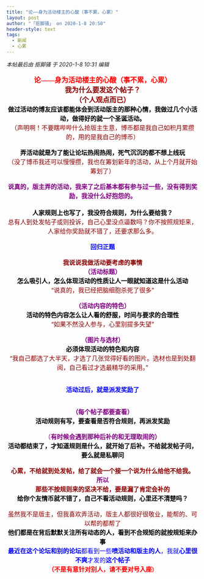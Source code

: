 ```yaml
---
title: "论——身为活动楼主的心酸（事不累，心累）"
layout: post
author: "「抠脚骚」 on 2020-1-8 20:50"
header-style: text
tags:
  - 新闻
  - 心累
---
```


<head></head>
<body>
 <i class="pstatus"> 本帖最后由 抠脚骚 于 2020-1-8 10:31 编辑 </i>
 <br> 
 <br> 
 <div align="center"> 
  <font face="黑体"><font size="4"><font color="#ff0000"><strong>论——身为活动楼主的心酸（事不累，心累）</strong></font></font></font> 
 </div> 
 <div align="center"> 
  <font face="黑体"><font size="4"><font color="#8b0000"><strong>我为什么要发这个帖子？</strong></font></font></font> 
 </div> 
 <div align="center"> 
  <font face="黑体"><font size="4"><font color="#8b0000"><strong>（个人观点而已）</strong></font></font></font> 
 </div> 
 <div align="center"> 
  <strong><font size="3"><font color="#000000">做过活动的博友应该都能体会到活动版主的那种心情，我做过几个小活动，做得好的就一个圣诞活动。</font></font></strong> 
 </div> 
 <div align="center"> 
  <font size="3"><font color="#8b0000">（声明啊！不要瞎哔哔什么抢版主生意，博币都是我自己如积月累攒的，用的是我自己的博币）</font></font> 
  <br> 
 </div>
 <br> 
 <div align="center"> 
  <font size="3"><font color="#000000"><strong>弄活动就是为了能让论坛热闹热闹，死气沉沉的都不想上线玩</strong></font></font> 
 </div> 
 <div align="center"> 
  <font size="3"> <font color="#8b0000">（没了博币我还可以慢慢攒，我也在筹划新年的活动，从上个月就开始筹划了）</font></font> 
 </div>
 <br> 
 <div align="center"> 
  <font size="3"><font color="#800080"><strong>说真的，版主弄的活动，我来了之后基本都有参与过一些，没有得到奖励，我没什么好抱怨的。</strong></font></font> 
 </div> 
 <div align="center"> 
  <font size="3"><br> </font> 
 </div> 
 <div align="center"> 
  <font size="3"><font color="#000000"><strong>人家规则上也写了，我没符合规则，为什么要给我？</strong></font></font> 
 </div> 
 <div align="center"> 
  <font size="3"><font color="#8b0000">总有人到处发帖子或则投诉，自己心里没点逼数吗？你不按照规矩来，人家给你奖励就不错了，还要求那么多。</font></font> 
 </div>
 <br> 
 <div align="center"> 
  <font size="3"><font color="#0000ff"><strong>回归正题</strong></font></font> 
 </div>
 <br> 
 <div align="center"> 
  <font size="3"><font color="#8b0000"><strong>我说说我做活动要考虑的事情</strong></font></font> 
 </div> 
 <div align="center"> 
  <font size="3"><font color="#800080"><strong>（活动标题）</strong></font></font> 
 </div> 
 <div align="center"> 
  <font size="3"><font color="#000000"><strong>怎么吸引人，怎么体现活动的性质让人一眼就知道这是什么活动</strong></font></font> 
 </div> 
 <div align="center"> 
  <font size="3"><font color="#8b0000">“说真的，我已经把脑细胞杀死了很多”</font></font> 
 </div>
 <br> 
 <div align="center"> 
  <font size="3"><font color="#800080"><strong>（活动内容的特色）</strong></font></font> 
 </div> 
 <div align="center"> 
  <font size="3"><font color="#000000"><strong>活动的特色内容怎么让人看的舒服，时间与要求的合理性</strong></font></font> 
 </div> 
 <div align="center"> 
  <font size="3"><font color="#8b0000">“如果不然没人参与，心里别提多失望”</font></font> 
 </div>
 <br> 
 <div align="center"> 
  <font size="3"><font color="#800080"><strong>（图片与选材）</strong></font></font> 
 </div> 
 <div align="center"> 
  <font size="3"><font color="#000000"><strong>必须体现活动的特色和内容</strong></font></font> 
 </div> 
 <div align="center"> 
  <font size="3"><font color="#8b0000">“我自己都选了大半天，才选了几张觉得好看的图片。选材也是到处翻阅，自己看过才选最精华的采用。”</font></font> 
 </div>
 <br> 
 <br> 
 <div align="center"> 
  <font size="3"><font color="#0000ff"><strong>活动过后，就是派发奖励了</strong></font></font> 
 </div>
 <br> 
 <br> 
 <div align="center"> 
  <font size="3"><font color="#800080"><strong>（每个帖子都要查看）</strong></font></font> 
 </div> 
 <div align="center"> 
  <font size="3"><font color="#000000"><strong>活动规则有写，要查看是否符合规则，再派发奖励</strong></font></font> 
 </div>
 <br> 
 <div align="center"> 
  <font size="3"><font color="#800080">（<strong>有时候会遇到那种后补的和无理取闹的）</strong></font></font> 
 </div> 
 <div align="center"> 
  <font size="3"><font color="#000000"><strong>活动都结束了，才知道规则是什么，就开始了后补。不给就发帖子问，要么就是私聊问</strong></font></font> 
 </div>
 <br> 
 <div align="center"> 
  <font size="3"><font color="#8b0000"><strong>心累，不给就到处发帖，给了就会一个接一个说为什么给他不给我。</strong></font></font> 
 </div> 
 <div align="center"> 
  <font size="3"><font color="#800080"><strong>所以</strong></font></font> 
 </div> 
 <div align="center"> 
  <font size="3"><font color="#8b0000"><strong>那些不按规则来的坚决不给，要是漏了肯定会补的</strong></font></font> 
 </div> 
 <div align="center"> 
  <font size="3"><font color="#000000"><strong>给你个友情币就不错了，自己不看活动规则，心里还不清楚吗？</strong></font></font> 
 </div>
 <br> 
 <div align="center"> 
  <font size="3"><font color="#8b0000">虽然我不是版主，但我喜欢弄活动，版主人都很好很敬业，能帮的、可以帮的都帮了</font></font> 
 </div> 
 <div align="center"> 
  <font size="3"><font color="#000000"><strong>他们都是在背后默默关注所有动态的人，看到不合规矩的就按规矩来办事</strong></font></font> 
 </div> 
 <div align="center"> 
  <font size="3"><strong><font color="#0000ff">最近在这个论坛和别的论坛</font></strong><font color="#0000ff">都看到一些<strong>喷活动和版主的人</strong>，我就<strong>心里很不爽</strong>才发的<strong>这个帖子</strong></font></font> 
 </div> 
 <div align="center"> 
  <font color="#ff0000"><strong><font size="3">（不是有意针对别人，请不要对号入座</font>）</strong></font> 
 </div>
 <br> 
 <br> 
 <br>
</body>


